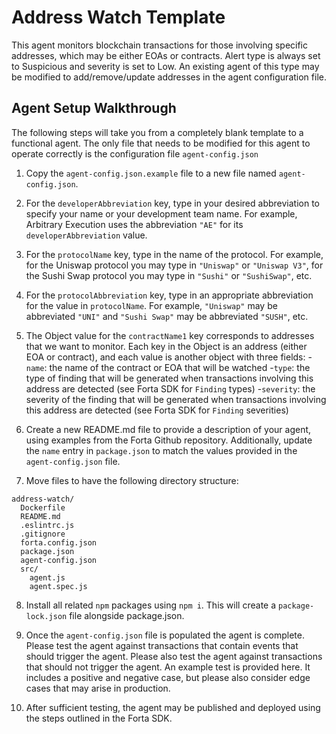 # Address Watch Template

This agent monitors blockchain transactions for those involving specific addresses, which may be either EOAs or contracts.
Alert type is always set to Suspicious and severity is set to Low. An existing agent of this type may be modified to add/remove/update
addresses in the agent configuration file.

## Agent Setup Walkthrough

The following steps will take you from a completely blank template to a functional agent.  The only file that
needs to be modified for this agent to operate correctly is the configuration file `agent-config.json`

1. Copy the `agent-config.json.example` file to a new file named `agent-config.json`.

2. For the `developerAbbreviation` key, type in your desired abbreviation to specify your name or your development
team name.  For example, Arbitrary Execution uses the abbreviation `"AE"` for its `developerAbbreviation` value.

3. For the `protocolName` key, type in the name of the protocol.  For example, for the Uniswap protocol you may
type in `"Uniswap"` or `"Uniswap V3"`, for the Sushi Swap protocol you may type in `"Sushi"` or `"SushiSwap"`, etc.

4. For the `protocolAbbreviation` key, type in an appropriate abbreviation for the value in `protocolName`.  For
example, `"Uniswap"` may be abbreviated `"UNI"` and `"Sushi Swap"` may be abbreviated `"SUSH"`, etc.

5.  The Object value for the `contractName1` key corresponds to addresses that we want to monitor.  Each
key in the Object is an address (either EOA or contract), and each value is another object with three fields:
  -`name`: the name of the contract or EOA that will be watched
  -`type`: the type of finding that will be generated when transactions involving this address are detected (see
  Forta SDK for `Finding` types)
  -`severity`: the severity of the finding that will be generated when transactions involving this address are
  detected (see Forta SDK for `Finding` severities)

6. Create a new README.md file to provide a description of your agent, using examples from the Forta Github
repository.  Additionally, update the `name` entry in `package.json` to match the values provided in the 
`agent-config.json` file.

7. Move files to have the following directory structure:
  ```
  address-watch/
    Dockerfile
    README.md
    .eslintrc.js
    .gitignore
    forta.config.json
    package.json
    agent-config.json
    src/
      agent.js
      agent.spec.js
 ```

8. Install all related `npm` packages using `npm i`.  This will create a `package-lock.json` file alongside
package.json.

9. Once the `agent-config.json` file is populated the agent is complete.  Please test the agent against transactions
that contain events that should trigger the agent.  Please also test the agent against transactions that should
not trigger the agent.  An example test is provided here.  It includes a positive and negative case, but please also
consider edge cases that may arise in production.

10. After sufficient testing, the agent may be published and deployed using the steps outlined in the Forta SDK.
